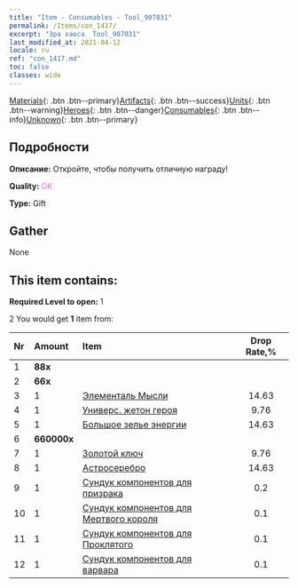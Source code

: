```yaml
---
title: "Item - Consumables - Tool_907031"
permalink: /Items/con_1417/
excerpt: "Эра хаоса  Tool_907031"
last_modified_at: 2021-04-12
locale: ru
ref: "con_1417.md"
toc: false
classes: wide
---
```

 [Materials](/ru/Items/){: .btn .btn--primary}[Artifacts](/ru/Items/Artifacts/){: .btn .btn--success}[Units](/ru/Items/Units/){: .btn .btn--warning}[Heroes](/ru/Items/Heroes/){: .btn .btn--danger}[Consumables](/ru/Items/Consumables/){: .btn .btn--info}[Unknown](/ru/Items/Unknown/){: .btn .btn--primary}

## Подробности
 **Описание:** Откройте, чтобы получить отличную награду!

 **Quality:** <span style="color: #DA70D6">OK</span>

 **Type:** Gift

## Gather

  None

## This item contains:

 **Required Level to open:** 1

 2 You would get **1** item  from:

  | Nr | Amount |     Item    | Drop Rate,% |
  |:---|:-------|:------------|:---------:|
  | 1 |  **88x** | <i class="fas fa-gem"/> |  | 11.71 | 
  | 2 |  **66x** | <i class="fas fa-gem"/> |  | 14.63 | 
  | 3 | 1 | [Элементаль Мысли](/ru/Items/unt_267/) | 14.63 | 
  | 4 | 1 | [Универс. жетон героя](/ru/Items/her_358/) | 9.76 | 
  | 5 | 1 | [Большое зелье энергии](/ru/Items/con_706/) | 14.63 | 
  | 6 |  **660000x** | <i class="fas fa-coins"/> |  | 9.76 | 
  | 7 | 1 | [Золотой ключ](/ru/Items/con_783/) | 9.76 | 
  | 8 | 1 | [Астросеребро](/ru/Items/con_969/) | 14.63 | 
  | 9 | 1 | [Сундук компонентов для призрака](/ru/Items/con_1339/) | 0.2 | 
  | 10 | 1 | [Сундук компонентов для Мертвого короля](/ru/Items/con_1340/) | 0.1 | 
  | 11 | 1 | [Сундук компонентов для Проклятого](/ru/Items/con_1341/) | 0.1 | 
  | 12 | 1 | [Сундук компонентов для варвара](/ru/Items/con_1342/) | 0.1 | 
